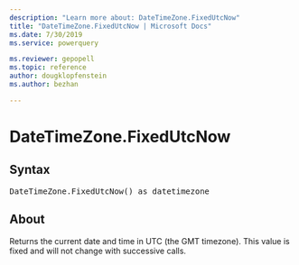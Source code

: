 ```yaml
---
description: "Learn more about: DateTimeZone.FixedUtcNow"
title: "DateTimeZone.FixedUtcNow | Microsoft Docs"
ms.date: 7/30/2019
ms.service: powerquery

ms.reviewer: gepopell
ms.topic: reference
author: dougklopfenstein
ms.author: bezhan

---
```

# DateTimeZone.FixedUtcNow

## Syntax

<pre>
DateTimeZone.FixedUtcNow() as datetimezone  
</pre>
  
## About  
Returns the current date and time in UTC (the GMT timezone). This value is fixed and will not change with successive calls. 
  
